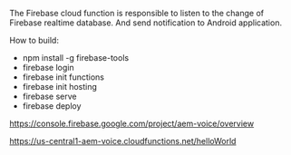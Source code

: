   The Firebase cloud function is responsible to listen to the change of Firebase realtime database. And send notification to Android application.
  
  How to build: 
  
  * npm install -g firebase-tools
   * firebase login
   * firebase init functions
   * firebase init hosting
   * firebase serve
   * firebase deploy

https://console.firebase.google.com/project/aem-voice/overview

https://us-central1-aem-voice.cloudfunctions.net/helloWorld
